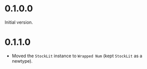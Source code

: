# 0.1.0.0

Initial version.

# 0.1.1.0

* Moved the `StockLit` instance to `Wrapped Num` (kept `StockLit` as a newtype).
